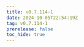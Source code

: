 ```yaml
---
title: v0.7.114-1
date: 2024-10-05T22:54:19Z
tag: v0.7.114-1
prerelease: false
toc_hide: true
---
```



